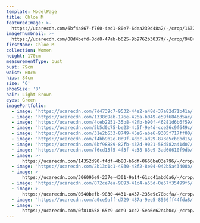```yaml
---
template: ModelPage
title: Chloe M
featuredImage: >-
  https://ucarecdn.com/6bf4a867-f760-4ed1-80e7-6dea239d48a2/-/crop/1632x1185/0,456/-/preview/
imageThumbnail: >-
  https://ucarecdn.com/08d4befd-8dd8-47ab-b625-9b9762b3037f/-/crop/948x1496/166,88/-/preview/
firstName: Chloe M
collection: Women
height: 170cm
measurementType: bust
bust: 79cm
waist: 60cm
hips: 84cm
size: '6'
shoeSize: '8'
hair: Light Brown
eyes: Green
imagePortfolio:
  - image: 'https://ucarecdn.com/7d4739c7-9532-44e2-a48d-37a82d71b41a/'
  - image: 'https://ucarecdn.com/1338d9ab-176e-426a-b049-e59f6846d5ac/'
  - image: 'https://ucarecdn.com/4ceb2251-35b8-42fb-b90f-46281d6b6f59/'
  - image: 'https://ucarecdn.com/5b5d0c75-be23-4c5f-9e4d-cce26c9f649c/'
  - image: 'https://ucarecdn.com/31e2b533-8749-45e6-abe6-9305f717ff00/'
  - image: 'https://ucarecdn.com/f4bb9b2e-0d9f-4d8c-ad29-873e5cb8bd16/'
  - image: 'https://ucarecdn.com/6bf98889-82fb-437d-9021-58d582a41d07/'
  - image: 'https://ucarecdn.com/f6cd15f5-4f3f-4c38-83e9-3ad60610f9db/'
  - image: >-
      https://ucarecdn.com/14352d90-f4df-4b80-b6df-0666be03e796/-/crop/1294x1863/360,446/-/preview/
  - image: 'https://ucarecdn.com/2b13d1c1-4930-48f2-8e04-942b5a43408b/'
  - image: >-
      https://ucarecdn.com/306096e9-237e-4301-9a14-61cc41abd6a6/-/crop/1732x2170/0,139/-/preview/
  - image: 'https://ucarecdn.com/872ce7ea-9893-41c4-a55d-0e57f35499f6/'
  - image: >-
      https://ucarecdn.com/0540befb-9830-4431-a437-235e9c78bcfa/-/crop/1213x1587/317,617/-/preview/
  - image: 'https://ucarecdn.com/a0ce9aff-d729-487a-9ee5-8566ff44fda8/'
  - image: >-
      https://ucarecdn.com/0f818658-65c9-4ce9-acc2-5ea6e62e4b0c/-/crop/1732x2151/0,158/-/preview/
---
```



